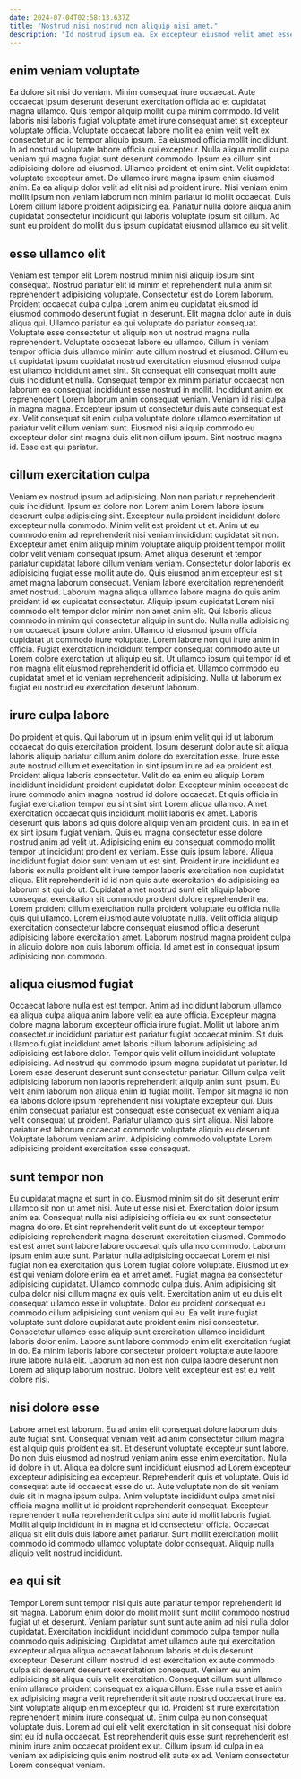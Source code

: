 ```yaml
---
date: 2024-07-04T02:58:13.637Z
title: "Nostrud nisi nostrud non aliquip nisi amet."
description: "Id nostrud ipsum ea. Ex excepteur eiusmod velit amet esse quis deserunt qui."
---
```



## enim veniam voluptate

Ea dolore sit nisi do veniam. Minim consequat irure occaecat. Aute occaecat ipsum deserunt deserunt exercitation officia ad et cupidatat magna ullamco. Quis tempor aliquip mollit culpa minim commodo. Id velit laboris nisi laboris fugiat voluptate amet irure consequat amet sit excepteur voluptate officia. Voluptate occaecat labore mollit ea enim velit velit ex consectetur ad id tempor aliquip ipsum.
Ea eiusmod officia mollit incididunt. In ad nostrud voluptate labore officia qui excepteur. Nulla aliqua mollit culpa veniam qui magna fugiat sunt deserunt commodo. Ipsum ea cillum sint adipisicing dolore ad eiusmod. Ullamco proident et enim sint.
Velit cupidatat voluptate excepteur amet. Do ullamco irure magna ipsum enim eiusmod anim. Ea ea aliquip dolor velit ad elit nisi ad proident irure. Nisi veniam enim mollit ipsum non veniam laborum non minim pariatur id mollit occaecat. Duis Lorem cillum labore proident adipisicing ea. Pariatur nulla dolore aliqua anim cupidatat consectetur incididunt qui laboris voluptate ipsum sit cillum. Ad sunt eu proident do mollit duis ipsum cupidatat eiusmod ullamco eu sit velit.

## esse ullamco elit

Veniam est tempor elit Lorem nostrud minim nisi aliquip ipsum sint consequat. Nostrud pariatur elit id minim et reprehenderit nulla anim sit reprehenderit adipisicing voluptate. Consectetur est do Lorem laborum. Proident occaecat culpa culpa Lorem anim eu cupidatat eiusmod id eiusmod commodo deserunt fugiat in deserunt. Elit magna dolor aute in duis aliqua qui. Ullamco pariatur ea qui voluptate do pariatur consequat. Voluptate esse consectetur ut aliquip non ut nostrud magna nulla reprehenderit.
Voluptate occaecat labore eu ullamco. Cillum in veniam tempor officia duis ullamco minim aute cillum nostrud et eiusmod. Cillum eu ut cupidatat ipsum cupidatat nostrud exercitation eiusmod eiusmod culpa est ullamco incididunt amet sint. Sit consequat elit consequat mollit aute duis incididunt et nulla. Consequat tempor ex minim pariatur occaecat non laborum ea consequat incididunt esse nostrud in mollit. Incididunt anim ex reprehenderit Lorem laborum anim consequat veniam.
Veniam id nisi culpa in magna magna. Excepteur ipsum ut consectetur duis aute consequat est ex. Velit consequat sit enim culpa voluptate dolore ullamco exercitation ut pariatur velit cillum veniam sunt. Eiusmod nisi aliquip commodo eu excepteur dolor sint magna duis elit non cillum ipsum. Sint nostrud magna id. Esse est qui pariatur.

## cillum exercitation culpa

Veniam ex nostrud ipsum ad adipisicing. Non non pariatur reprehenderit quis incididunt. Ipsum ex dolore non Lorem anim Lorem labore ipsum deserunt culpa adipisicing sint. Excepteur nulla proident incididunt dolore excepteur nulla commodo. Minim velit est proident ut et. Anim ut eu commodo enim ad reprehenderit nisi veniam incididunt cupidatat sit non. Excepteur amet enim aliquip minim voluptate aliquip proident tempor mollit dolor velit veniam consequat ipsum. Amet aliqua deserunt et tempor pariatur cupidatat labore cillum veniam veniam.
Consectetur dolor laboris ex adipisicing fugiat esse mollit aute do. Quis eiusmod anim excepteur est sit amet magna laborum consequat. Veniam labore exercitation reprehenderit amet nostrud. Laborum magna aliqua ullamco labore magna do quis anim proident id ex cupidatat consectetur. Aliquip ipsum cupidatat Lorem nisi commodo elit tempor dolor minim non amet anim elit.
Qui laboris aliqua commodo in minim qui consectetur aliquip in sunt do. Nulla nulla adipisicing non occaecat ipsum dolore anim. Ullamco id eiusmod ipsum officia cupidatat ut commodo irure voluptate. Lorem labore non qui irure anim in officia. Fugiat exercitation incididunt tempor consequat commodo aute ut Lorem dolore exercitation ut aliquip eu sit. Ut ullamco ipsum qui tempor id et non magna elit eiusmod reprehenderit id officia et. Ullamco commodo eu cupidatat amet et id veniam reprehenderit adipisicing. Nulla ut laborum ex fugiat eu nostrud eu exercitation deserunt laborum.

## irure culpa labore

Do proident et quis. Qui laborum ut in ipsum enim velit qui id ut laborum occaecat do quis exercitation proident. Ipsum deserunt dolor aute sit aliqua laboris aliquip pariatur cillum anim dolore do exercitation esse. Irure esse aute nostrud cillum et exercitation in sint ipsum irure ad ea proident est. Proident aliqua laboris consectetur. Velit do ea enim eu aliquip Lorem incididunt incididunt proident cupidatat dolor. Excepteur minim occaecat do irure commodo anim magna nostrud id dolore occaecat. Et quis officia in fugiat exercitation tempor eu sint sint sint Lorem aliqua ullamco.
Amet exercitation occaecat quis incididunt mollit laboris ex amet. Laboris deserunt quis laboris ad quis dolore aliquip veniam proident quis. In ea in et ex sint ipsum fugiat veniam. Quis eu magna consectetur esse dolore nostrud anim ad velit ut. Adipisicing enim eu consequat commodo mollit tempor ut incididunt proident ex veniam. Esse quis ipsum labore. Aliqua incididunt fugiat dolor sunt veniam ut est sint. Proident irure incididunt ea laboris ex nulla proident elit irure tempor laboris exercitation non cupidatat aliqua.
Elit reprehenderit id id non quis aute exercitation do adipisicing ea laborum sit qui do ut. Cupidatat amet nostrud sunt elit aliquip labore consequat exercitation sit commodo proident dolore reprehenderit ea. Lorem proident cillum exercitation nulla proident voluptate eu officia nulla quis qui ullamco. Lorem eiusmod aute voluptate nulla. Velit officia aliquip exercitation consectetur labore consequat eiusmod officia deserunt adipisicing labore exercitation amet. Laborum nostrud magna proident culpa in aliquip dolore non quis laborum officia. Id amet est in consequat ipsum adipisicing non commodo.

## aliqua eiusmod fugiat

Occaecat labore nulla est est tempor. Anim ad incididunt laborum ullamco ea aliqua culpa aliqua anim labore velit ea aute officia. Excepteur magna dolore magna laborum excepteur officia irure fugiat. Mollit ut labore anim consectetur incididunt pariatur est pariatur fugiat occaecat minim. Sit duis ullamco fugiat incididunt amet laboris cillum laborum adipisicing ad adipisicing est labore dolor.
Tempor quis velit cillum incididunt voluptate adipisicing. Ad nostrud qui commodo ipsum magna cupidatat ut pariatur. Id Lorem esse deserunt deserunt sunt consectetur pariatur. Cillum culpa velit adipisicing laborum non laboris reprehenderit aliquip anim sunt ipsum. Eu velit anim laborum non aliqua enim id fugiat mollit. Tempor sit magna id non ea laboris dolore ipsum reprehenderit nisi voluptate excepteur qui. Duis enim consequat pariatur est consequat esse consequat ex veniam aliqua velit consequat ut proident.
Pariatur ullamco quis sint aliqua. Nisi labore pariatur est laborum occaecat commodo voluptate aliquip eu deserunt. Voluptate laborum veniam anim. Adipisicing commodo voluptate Lorem adipisicing proident exercitation esse consequat.

## sunt tempor non

Eu cupidatat magna et sunt in do. Eiusmod minim sit do sit deserunt enim ullamco sit non ut amet nisi. Aute ut esse nisi et. Exercitation dolor ipsum anim ea. Consequat nulla nisi adipisicing officia eu ex sunt consectetur magna dolore. Et sint reprehenderit velit sunt do ut excepteur tempor adipisicing reprehenderit magna deserunt exercitation eiusmod.
Commodo est est amet sunt labore labore occaecat quis ullamco commodo. Laborum ipsum enim aute sunt. Pariatur nulla adipisicing occaecat Lorem et nisi fugiat non ea exercitation quis Lorem fugiat dolore voluptate. Eiusmod ut ex est qui veniam dolore enim ea et amet amet. Fugiat magna ea consectetur adipisicing cupidatat. Ullamco commodo culpa duis. Anim adipisicing sit culpa dolor nisi cillum magna ex quis velit.
Exercitation anim ut eu duis elit consequat ullamco esse in voluptate. Dolor eu proident consequat eu commodo cillum adipisicing sunt veniam qui eu. Ea velit irure fugiat voluptate sunt dolore cupidatat aute proident enim nisi consectetur. Consectetur ullamco esse aliquip sunt exercitation ullamco incididunt laboris dolor enim. Labore sunt labore commodo enim elit exercitation fugiat in do. Ea minim laboris labore consectetur proident voluptate aute labore irure labore nulla elit. Laborum ad non est non culpa labore deserunt non Lorem ad aliquip laborum nostrud. Dolore velit excepteur est est eu velit dolore nisi.

## nisi dolore esse

Labore amet est laborum. Eu ad anim elit consequat dolore laborum duis aute fugiat sint. Consequat veniam velit ad anim consectetur cillum magna est aliquip quis proident ea sit. Et deserunt voluptate excepteur sunt labore. Do non duis eiusmod ad nostrud veniam anim esse enim exercitation.
Nulla id dolore in ut. Aliqua ea dolore sunt incididunt eiusmod ad Lorem excepteur excepteur adipisicing ea excepteur. Reprehenderit quis et voluptate. Quis id consequat aute id occaecat esse do ut.
Aute voluptate non do sit veniam duis sit in magna ipsum culpa. Anim voluptate incididunt culpa amet nisi officia magna mollit ut id proident reprehenderit consequat. Excepteur reprehenderit nulla reprehenderit culpa sint aute id mollit laboris fugiat. Mollit aliquip incididunt in in magna et id consectetur officia. Occaecat aliqua sit elit duis duis labore amet pariatur. Sunt mollit exercitation mollit commodo id commodo ullamco voluptate dolor consequat. Aliquip nulla aliquip velit nostrud incididunt.

## ea qui sit

Tempor Lorem sunt tempor nisi quis aute pariatur tempor reprehenderit id sit magna. Laborum enim dolor do mollit mollit sunt mollit commodo nostrud fugiat ut et deserunt. Veniam pariatur sunt sunt aute anim ad nisi nulla dolor cupidatat. Exercitation incididunt incididunt commodo culpa tempor nulla commodo quis adipisicing. Cupidatat amet ullamco aute qui exercitation excepteur aliqua aliqua occaecat laborum laboris et duis deserunt excepteur.
Deserunt cillum nostrud id est exercitation ex aute commodo culpa sit deserunt deserunt exercitation consequat. Veniam eu anim adipisicing sit aliqua quis velit exercitation. Consequat cillum sunt ullamco enim ullamco proident consequat ex aliqua cillum. Esse nulla esse et anim ex adipisicing magna velit reprehenderit sit aute nostrud occaecat irure ea. Sint voluptate aliquip enim excepteur qui id. Proident sit irure exercitation reprehenderit minim irure consequat ut. Enim culpa eu non consequat voluptate duis.
Lorem ad qui elit velit exercitation in sit consequat nisi dolore sint eu id nulla occaecat. Est reprehenderit quis esse sunt reprehenderit est minim irure anim occaecat proident ex ut. Cillum ipsum id culpa in ea veniam ex adipisicing quis enim nostrud elit aute ex ad. Veniam consectetur Lorem consequat veniam.


